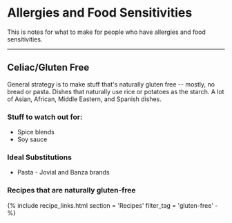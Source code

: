 # Allergies and Food Sensitivities

This is notes for what to make for people who have allergies and food sensitivities. 

* * *

## Celiac/Gluten Free

General strategy is to make stuff that's naturally gluten free -- mostly, no bread or pasta. Dishes that naturally use rice or potatoes as the starch. A lot of Asian, African, Middle Eastern, and Spanish dishes.

### Stuff to watch out for:

- Spice blends
- Soy sauce

### Ideal Substitutions

- Pasta - Jovial and Banza brands

### Recipes that are naturally gluten-free

{% include recipe_links.html
  section    = 'Recipes'
  filter_tag = 'gluten-free' -%}

